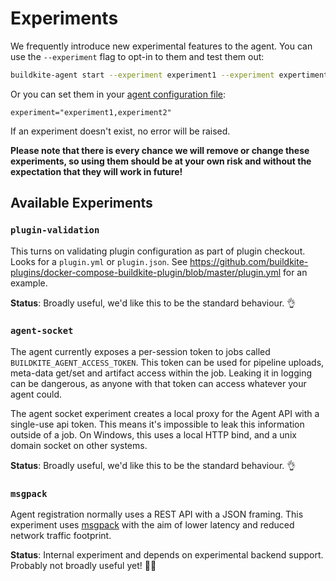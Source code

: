 # Experiments

We frequently introduce new experimental features to the agent. You can use the `--experiment` flag to opt-in to them and test them out:

```bash
buildkite-agent start --experiment experiment1 --experiment expertiment2
```

Or you can set them in your [agent configuration file](https://buildkite.com/docs/agent/v3/configuration):

```
experiment="experiment1,experiment2"
```

If an experiment doesn't exist, no error will be raised.

**Please note that there is every chance we will remove or change these experiments, so using them should be at your own risk and without the expectation that they will work in future!**

## Available Experiments

### `plugin-validation`

This turns on validating plugin configuration as part of plugin checkout. Looks for a `plugin.yml` or `plugin.json`. See https://github.com/buildkite-plugins/docker-compose-buildkite-plugin/blob/master/plugin.yml for an example.

**Status**: Broadly useful, we'd like this to be the standard behaviour. 👌


### `agent-socket`

The agent currently exposes a per-session token to jobs called `BUILDKITE_AGENT_ACCESS_TOKEN`. This token can be used for pipeline uploads, meta-data get/set and artifact access within the job. Leaking it in logging can be dangerous, as anyone with that token can access whatever your agent could.

The agent socket experiment creates a local proxy for the Agent API with a single-use api token. This means it's impossible to leak this information outside of a job. On Windows, this uses a local HTTP bind, and a unix domain socket on other systems.

**Status**: Broadly useful, we'd like this to be the standard behaviour. 👌

### `msgpack`

Agent registration normally uses a REST API with a JSON framing. This experiment uses [msgpack](https://msgpack.org/) with the aim of lower latency and reduced network traffic footprint.

**Status**: Internal experiment and depends on experimental backend support. Probably not broadly useful yet! 🙅🏼
